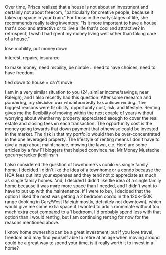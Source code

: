 


Over time, Prisca realized that a house is not about an investment and certainly not about freedom, "particularly for creative people, because it takes up space in your brain." For those in the early stages of life, she recommends really taking inventory: "Is it more important to have a house that's cool and attractive or to live a life that's cool and attractive? In retrospect, I wish I had spent my money living well rather than taking care of a house."



lose mobility, put money down

interest, repairs, insurance

to make money, need mobility, be nimble .. need to have choices, need to have freedom

tied down to house = can't move


I am in a very similar situation to you (24, similar income/savings, near Raleigh), and I also recently had this question. After some research and pondering, my decision was wholeheartedly to continue renting. The biggest reasons were flexibility, opportunity cost, risk, and lifestyle. Renting gives me the flexibility of moving within the next couple of years without worrying about whether my property appreciated enough to cover the real estate and closing fees on each transaction. The opportunity cost is the money going towards that down payment that otherwise could be invested in the market. The risk is that my portfolio would then be over-concentrated in the one leveraged property. The lifestyle of renting means I don't have to give a crap about maintenance, mowing the lawn, etc. Here are some articles by a few FI bloggers that helped convince me: Mr Money Mustache gocurrycracker jlcollinsnh

I also considered the question of townhome vs condo vs single family home. I decided I didn't like the idea of a townhome or a condo because the HOA fees cut into your expenses and they tend not to appreciate as much as single family homes. And, I decided I didn't like the idea of a single family home because it was more more space than I needed, and I didn't want to have to put up with the maintenance. If I were to buy, I decided that the option I liked the most was getting a 2 bedroom condo in the 120K-150K range (looking in Cary/West Raleigh mostly, definitely not downtown), which would give me some extra space if I wanted to add a roommate without too much extra cost compared to a 1 bedroom. I'd probably spend less with that option than I would renting, but I am continuing renting for now for the reasons mentioned above.

I know home ownership can be a great investment, but if you love travel, freedom and may find yourself able to retire at an age when moving around could be a great way to spend your time, is it really worth it to invest in a home?
